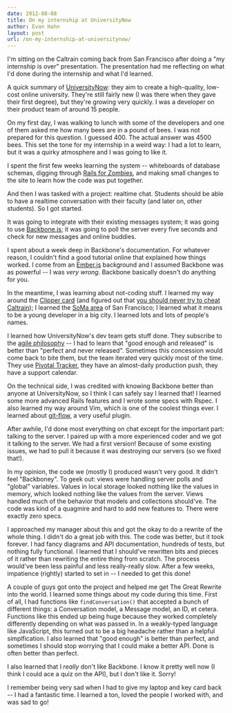 ```yaml
---
date: 2012-08-08
title: On my internship at UniversityNow
author: Evan Hahn
layout: post
url: /on-my-internship-at-universitynow/
---
```


I'm sitting on the Caltrain coming back from San Francisco after doing a "my internship is over" presentation. The presentation had me reflecting on what I'd done during the internship and what I'd learned.

A quick summary of [UniversityNow][1]: they aim to create a high-quality, low-cost online university. They're still fairly new (I was there when they gave their first degree), but they're growing very quickly. I was a developer on their product team of around 15 people.

On my first day, I was walking to lunch with some of the developers and one of them asked me how many bees are in a pound of bees. I was not prepared for this question. I guessed 400. The actual answer was 4500 bees. This set the tone for my internship in a weird way: I had a lot to learn, but it was a quirky atmosphere and I was going to like it.

I spent the first few weeks learning the system -- whiteboards of database schemas, digging through [Rails for Zombies][2], and making small changes to the site to learn how the code was put together.

And then I was tasked with a project: realtime chat. Students should be able to have a realtime conversation with their faculty (and later on, other students). So I got started.

It was going to integrate with their existing messages system; it was going to use [Backbone.js][3]; it was going to poll the server every five seconds and check for new messages and online buddies.

I spent about a week deep in Backbone's documentation. For whatever reason, I couldn't find a good tutorial online that explained how things worked. I come from an [Ember.js][4] background and I assumed Backbone was as powerful -- I was _very wrong_. Backbone basically doesn't do anything for you.

In the meantime, I was learning about not-coding stuff. I learned my way around the [Clipper card][5] (and figured out that [you should never try to cheat Caltrain][6]); I learned the [SoMa area][7] of San Francisco; I learned what it means to be a young developer in a big city. I learned lots and lots of people's names.

I learned how UniversityNow's dev team gets stuff done. They subscribe to the [agile philosophy][8] -- I had to learn that "good enough and released" is better than "perfect and never released". Sometimes this concession would come back to bite them, but the team iterated very quickly most of the time. They use [Pivotal Tracker][9], they have an almost-daily production push, they have a support calendar.

On the technical side, I was credited with knowing Backbone better than anyone at UniversityNow, so I think I can safely say I learned that! I learned some more advanced Rails features and I wrote some specs with Rspec. I also learned my way around Vim, which is one of the coolest things ever. I learned about [git-flow][10], a very useful plugin.

After awhile, I'd done most everything on chat except for the important part: talking to the server. I paired up with a more experienced coder and we got it talking to the server. We had a first version! Because of some existing issues, we had to pull it because it was destroying our servers (so we fixed that!).

In my opinion, the code we (mostly I) produced wasn't very good. It didn't feel "Backboney". To geek out: views were handling server polls and "global" variables. Values in local storage looked nothing like the values in memory, which looked nothing like the values from the server. Views handled much of the behavior that models and collections should've. The code was kind of a quagmire and hard to add new features to. There were exactly zero specs.

I approached my manager about this and got the okay to do a rewrite of the whole thing. I didn't do a great job with this. The code was better, but it took forever. I had fancy diagrams and API documentation, hundreds of tests, but nothing fully functional. I learned that I should've rewritten bits and pieces of it rather than rewriting the entire thing from scratch. The process would've been less painful and less really-really slow. After a few weeks, impatience (rightly) started to set in -- I needed to get this done!

A couple of guys got onto the project and helped me get The Great Rewrite into the world. I learned some things about my code during this time. First of all, I had functions like `findConversation()` that accepted a bunch of different things: a Conversation model, a Message model, an ID, et cetera. Functions like this ended up being huge because they worked completely differently depending on what was passed in. In a weakly-typed language like JavaScript, this turned out to be a big headache rather than a helpful simplfication. I also learned that "good enough" is better than perfect, and sometimes I should stop worrying that I could make a better API. Done is often better than perfect.

I also learned that I _really_ don't like Backbone. I know it pretty well now (I think I could ace a quiz on the API), but I don't like it. Sorry!

I remember being very sad when I had to give my laptop and key card back -- I had a fantastic time. I learned a ton, loved the people I worked with, and was sad to go!

[1]: http://unow.com/
[2]: http://railsforzombies.org/
[3]: http://backbonejs.org/
[4]: http://emberjs.com/
[5]: https://www.clippercard.com/
[6]: /is-it-worth-cheating-caltrain
[7]: https://en.wikipedia.org/wiki/South_of_Market%2C_San_Francisco
[8]: http://www.agilemanifesto.org/
[9]: http://www.pivotaltracker.com/
[10]: https://github.com/nvie/gitflow
